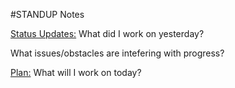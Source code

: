 #STANDUP Notes


<u>Status Updates:</u>
What did I work on yesterday?


What issues/obstacles are intefering with progress?


<u>Plan:</u>
What will I work on today?
